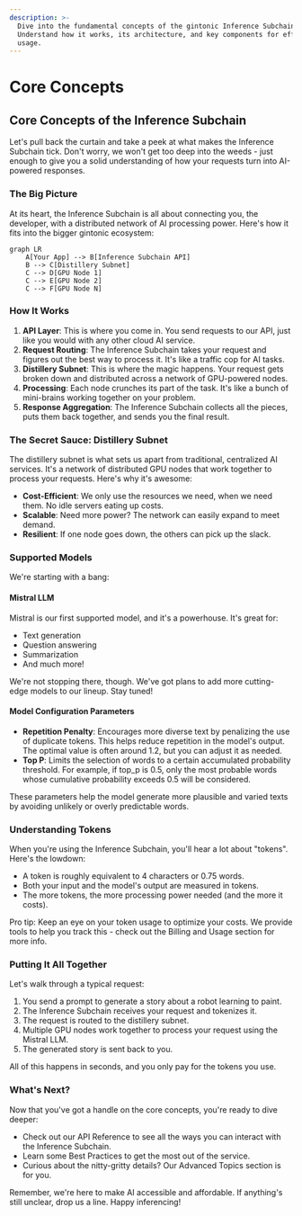 ```yaml
---
description: >-
  Dive into the fundamental concepts of the gintonic Inference Subchain.
  Understand how it works, its architecture, and key components for effective
  usage.
---
```


# Core Concepts

## Core Concepts of the Inference Subchain

Let's pull back the curtain and take a peek at what makes the Inference Subchain tick. Don't worry, we won't get too deep into the weeds - just enough to give you a solid understanding of how your requests turn into AI-powered responses.

### The Big Picture

At its heart, the Inference Subchain is all about connecting you, the developer, with a distributed network of AI processing power. Here's how it fits into the bigger gintonic ecosystem:

```mermaid
graph LR
    A[Your App] --> B[Inference Subchain API]
    B --> C[Distillery Subnet]
    C --> D[GPU Node 1]
    C --> E[GPU Node 2]
    C --> F[GPU Node N]
```

### How It Works

1. **API Layer**: This is where you come in. You send requests to our API, just like you would with any other cloud AI service.
2. **Request Routing**: The Inference Subchain takes your request and figures out the best way to process it. It's like a traffic cop for AI tasks.
3. **Distillery Subnet**: This is where the magic happens. Your request gets broken down and distributed across a network of GPU-powered nodes.
4. **Processing**: Each node crunches its part of the task. It's like a bunch of mini-brains working together on your problem.
5. **Response Aggregation**: The Inference Subchain collects all the pieces, puts them back together, and sends you the final result.

### The Secret Sauce: Distillery Subnet

The distillery subnet is what sets us apart from traditional, centralized AI services. It's a network of distributed GPU nodes that work together to process your requests. Here's why it's awesome:

* **Cost-Efficient**: We only use the resources we need, when we need them. No idle servers eating up costs.
* **Scalable**: Need more power? The network can easily expand to meet demand.
* **Resilient**: If one node goes down, the others can pick up the slack.

### Supported Models

We're starting with a bang:

#### Mistral LLM

Mistral is our first supported model, and it's a powerhouse. It's great for:

* Text generation
* Question answering
* Summarization
* And much more!

We're not stopping there, though. We've got plans to add more cutting-edge models to our lineup. Stay tuned!

#### Model Configuration Parameters

* **Repetition Penalty**: Encourages more diverse text by penalizing the use of duplicate tokens. This helps reduce repetition in the model's output. The optimal value is often around 1.2, but you can adjust it as needed.
* **Top P**: Limits the selection of words to a certain accumulated probability threshold. For example, if top\_p is 0.5, only the most probable words whose cumulative probability exceeds 0.5 will be considered.

These parameters help the model generate more plausible and varied texts by avoiding unlikely or overly predictable words.

### Understanding Tokens

When you're using the Inference Subchain, you'll hear a lot about "tokens". Here's the lowdown:

* A token is roughly equivalent to 4 characters or 0.75 words.
* Both your input and the model's output are measured in tokens.
* The more tokens, the more processing power needed (and the more it costs).

Pro tip: Keep an eye on your token usage to optimize your costs. We provide tools to help you track this - check out the Billing and Usage section for more info.

### Putting It All Together

Let's walk through a typical request:

1. You send a prompt to generate a story about a robot learning to paint.
2. The Inference Subchain receives your request and tokenizes it.
3. The request is routed to the distillery subnet.
4. Multiple GPU nodes work together to process your request using the Mistral LLM.
5. The generated story is sent back to you.

All of this happens in seconds, and you only pay for the tokens you use.

### What's Next?

Now that you've got a handle on the core concepts, you're ready to dive deeper:

* Check out our API Reference to see all the ways you can interact with the Inference Subchain.
* Learn some Best Practices to get the most out of the service.
* Curious about the nitty-gritty details? Our Advanced Topics section is for you.

Remember, we're here to make AI accessible and affordable. If anything's still unclear, drop us a line. Happy inferencing!
